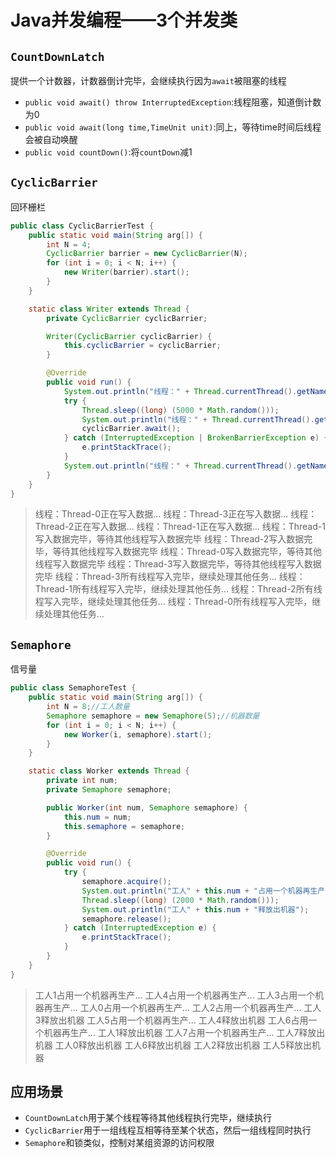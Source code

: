 # Java并发编程——3个并发类

## `CountDownLatch`

提供一个计数器，计数器倒计完毕，会继续执行因为`await`被阻塞的线程

* `public void await() throw InterruptedException`:线程阻塞，知道倒计数为0
* `public void await(long time,TimeUnit unit)`:同上，等待time时间后线程会被自动唤醒
* `public void countDown()`:将`countDown`减1

## `CyclicBarrier`

回环栅栏

```java
public class CyclicBarrierTest {
    public static void main(String arg[]) {
        int N = 4;
        CyclicBarrier barrier = new CyclicBarrier(N);
        for (int i = 0; i < N; i++) {
            new Writer(barrier).start();
        }
    }

    static class Writer extends Thread {
        private CyclicBarrier cyclicBarrier;

        Writer(CyclicBarrier cyclicBarrier) {
            this.cyclicBarrier = cyclicBarrier;
        }

        @Override
        public void run() {
            System.out.println("线程：" + Thread.currentThread().getName() + "正在写入数据...");
            try {
                Thread.sleep((long) (5000 * Math.random()));
                System.out.println("线程：" + Thread.currentThread().getName() + "写入数据完毕，等待其他线程写入数据完毕");
                cyclicBarrier.await();
            } catch (InterruptedException | BrokenBarrierException e) {
                e.printStackTrace();
            }
            System.out.println("线程：" + Thread.currentThread().getName() + "所有线程写入完毕，继续处理其他任务...");
        }
    }
}
```

> 线程：Thread-0正在写入数据...
> 线程：Thread-3正在写入数据...
> 线程：Thread-2正在写入数据...
> 线程：Thread-1正在写入数据...
> 线程：Thread-1写入数据完毕，等待其他线程写入数据完毕
> 线程：Thread-2写入数据完毕，等待其他线程写入数据完毕
> 线程：Thread-0写入数据完毕，等待其他线程写入数据完毕
> 线程：Thread-3写入数据完毕，等待其他线程写入数据完毕
> 线程：Thread-3所有线程写入完毕，继续处理其他任务...
> 线程：Thread-1所有线程写入完毕，继续处理其他任务...
> 线程：Thread-2所有线程写入完毕，继续处理其他任务...
> 线程：Thread-0所有线程写入完毕，继续处理其他任务...

## `Semaphore`

信号量

```java
public class SemaphoreTest {
    public static void main(String arg[]) {
        int N = 8;//工人数量
        Semaphore semaphore = new Semaphore(5);//机器数量
        for (int i = 0; i < N; i++) {
            new Worker(i, semaphore).start();
        }
    }

    static class Worker extends Thread {
        private int num;
        private Semaphore semaphore;

        public Worker(int num, Semaphore semaphore) {
            this.num = num;
            this.semaphore = semaphore;
        }

        @Override
        public void run() {
            try {
                semaphore.acquire();
                System.out.println("工人" + this.num + "占用一个机器再生产...");
                Thread.sleep((long) (2000 * Math.random()));
                System.out.println("工人" + this.num + "释放出机器");
                semaphore.release();
            } catch (InterruptedException e) {
                e.printStackTrace();
            }
        }
    }
}
```

> 工人1占用一个机器再生产...
> 工人4占用一个机器再生产...
> 工人3占用一个机器再生产...
> 工人0占用一个机器再生产...
> 工人2占用一个机器再生产...
> 工人3释放出机器
> 工人5占用一个机器再生产...
> 工人4释放出机器
> 工人6占用一个机器再生产...
> 工人1释放出机器
> 工人7占用一个机器再生产...
> 工人7释放出机器
> 工人0释放出机器
> 工人6释放出机器
> 工人2释放出机器
> 工人5释放出机器

## 应用场景

* `CountDownLatch`用于某个线程等待其他线程执行完毕，继续执行
* `CyclicBarrier`用于一组线程互相等待至某个状态，然后一组线程同时执行
* `Semaphore`和锁类似，控制对某组资源的访问权限